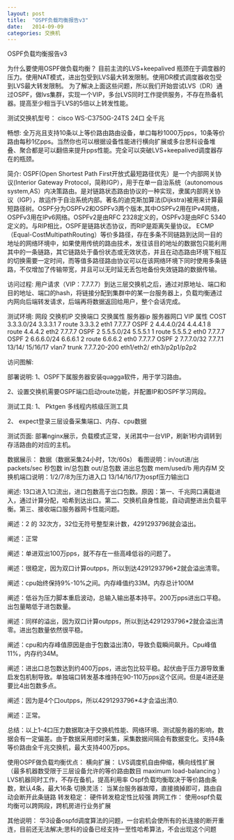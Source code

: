 ```yaml
---
layout: post
title:  "OSPF负载均衡报告v3"
date:   2014-09-09
categories: 交换机
---
```


OSPF负载均衡报告v3



为什么要使用OSPF做负载均衡？
	目前主流的LVS+keepalived 瓶颈在于调度器的压力。使用NAT模式，进出包受到LVS最大转发限制。使用DR模式调度器收包受到LVS最大转发限制。
为了解决上面这些问题，所以我们开始尝试LVS（DR）通过OSPF，做lvs集群，实现一个VIP，多台LVS同时工作提供服务，不存在热备机器。提高至少相当于LVS的5倍以上转发性能。



测试交换机型号：
cisco WS-C3750G-24TS 24口  全千兆



畅想:
	全万兆且支持10条以上等价路由路由设备，单口每秒1000万pps，10条等价路由每秒1亿pps。当然你也可以根据设备性能进行横向扩展或多台思科设备堆叠、聚合都是可以翻倍来提升pps性能。完全可以突破LVS+keepalived调度器存在的瓶颈。



简介:
OSPF(Open Shortest Path First开放式最短路径优先）是一个内部网关协议(Interior Gateway Protocol，简称IGP），用于在单一自治系统（autonomous system,AS）内决策路由。是对链路状态路由协议的一种实现，隶属内部网关协议（IGP），故运作于自治系统内部。著名的迪克斯加算法(Dijkstra)被用来计算最短路径树。OSPF分为OSPFv2和OSPFv3两个版本,其中OSPFv2用在IPv4网络，OSPFv3用在IPv6网络。OSPFv2是由RFC 2328定义的，OSPFv3是由RFC 5340定义的。与RIP相比，OSPF是链路状态协议，而RIP是距离矢量协议。
ECMP（Equal-CostMultipathRouting）等价多路径，存在多条不同链路到达同一目的地址的网络环境中，如果使用传统的路由技术，发往该目的地址的数据包只能利用其中的一条链路，其它链路处于备份状态或无效状态，并且在动态路由环境下相互的切换需要一定时间，而等值多路径路由协议可以在该网络环境下同时使用多条链路，不仅增加了传输带宽，并且可以无时延无丢包地备份失效链路的数据传输。



访问过程:
用户请求（VIP：7.7.7.7）到达三层交换机之后，通过对原地址、端口和目的地址、端口的hash，将链接分配到集群中的某一台服务器上，负载均衡通过内网向后端转发请求，后端再将数据返回给用户，整个会话完成。



测试环境:
网段	交换机IP	交换端口	交换属性	服务器ip	服务器网口	VIP	属性	COST
3.3.3.0/24	3.3.3.1	7	route	3.3.3.2	eth1	7.7.7.7	OSPF	2
4.4.4.0/24	4.4.4.1	8	route	4.4.4.2	eth2	7.7.7.7	OSPF	2
5.5.5.0/24	5.5.5.1	1	route	5.5.5.2	eth0	7.7.7.7	OSPF	2
6.6.6.0/24	6.6.6.1	2	route	6.6.6.2	eth0	7.7.7.7	OSPF	2
7.7.7.0/32	7.7.7.1	13/14/
15/16/17	vlan7
trunk	7.7.7.20-200	eth1/eth2/
eth3/p2p1/p2p2	　	　	　



访问图解:




部署说明:
1、OSPF下属服务器安装quagga软件，用于学习路由。

2、设置交换机需要OSPF端口启动route功能，并配置IP和OSPF学习网段。






测试工具:
1、	Pktgen 多线程内核级压测工具

2、	expect登录三层设备采集端口、内存、cpu数据




测试页面:
部署nginx展示，负载模式正常，关闭其中一台VIP，刷新1秒内调转到存活路由的对应的主机。






数据展示：
数据（数据采集24小时，1次/60s）
看图说明：in/out进/出  packets/sec 秒包数   in/总包数 out/总包数 进出总包数    mem/used/b 用内存M
交换机端口说明：1/2/7/8为压力进入口      13/14/16/17为ospf压力输出口

阐述: 13口进入1口流出，进口包数高于出口包数。原因：第一、千兆网口满载进入，通过计算分配，哈希到达出口。第二、交换机自身性能，自动调整进出负载平衡。第三、接收端口服务器网卡性能问题。

阐述：2 的 32次方，32位无符号整型来计数，4291293796就会溢出。

阐述：正常



阐述：单进双出100万pps，就不存在一些高峰低谷的问题了。

阐述：很稳定，因为双口计算outpps，所以到达4291293796*2就会溢出清零。

阐述：cpu始终保持9%-10%之间。内存峰值约33M。内存总计100M



阐述：低谷为压力脚本重启波动，总输入输出基本持平。200万pps进出口平稳。出包量略低于进包数量。

阐述：同样的溢出，因为双口计算outpps，所以到达4291293796*2就会溢出清零。进出包数量依然很平稳。

阐述：cpu和内存峰值原因是由于包数溢出清0，导致负载瞬间飙升。Cpu峰值11%，内存约34M。



阐述：进出口总包数达到约400万pps，进出包比较平稳。起伏由于压力源导致重启发包机制导致。单独端口转发基本维持在90-110万pps这个区间。但是4进还是要比4出包数多点。

阐述：因为是4个口outpps，所以4291293796*4才会溢出清0.

阐述：正常。


总结：以上1-4口压力数据取决于交换机性能、网络环境、测试服务器的影响，数据会有一定偏差。由于数据采用顺时采集，采集数据间隔会有数据变化。支持4条等价路由全千兆交换机，最大支持400万pps。



使用OSPF做负载均衡优点：
横向扩展：
	LVS调度机自由伸缩，横向线性扩展（最多机器数受限于三层设备允许的等价路由数目 maximum load-balancing ）
LVS机器同时工作，不存在备机，提高利用率
Ospf负载均衡取决于等价路由条数，默认4条，最大16条
切换灵活：
	当某台服务器故障，直接摘掉即可，路由自动会断开此条链路
转发稳定：
	硬件转发稳定性比较强
跨网工作：
	使用ospf负载均衡可以跨网段，跨机房进行业务扩展



其他说明：
华3设备ospfd调度算法的问题，一台宕机会使所有的长连接的断开重连，目前还无法解决;思科的设备已经支持一至性哈希算法，不会出现这个问题
